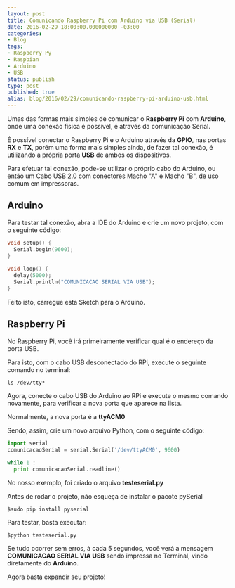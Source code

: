 ```yaml
---
layout: post
title: Comunicando Raspberry Pi com Arduino via USB (Serial)
date: 2016-02-29 18:00:00.000000000 -03:00
categories:
- Blog
tags:
- Raspberry Py
- Raspbian
- Arduino
- USB
status: publish
type: post
published: true
alias: blog/2016/02/29/comunicando-raspberry-pi-arduino-usb.html
---
```


Umas das formas mais simples de comunicar o **Raspberry Pi** com **Arduino**, onde uma conexão física é possível, é através da comunicação Serial.

É possível conectar o Raspberry Pi e o Arduino através da **GPIO**, nas portas **RX** e **TX**, porém uma forma mais simples ainda, de fazer tal conexão, é utilizando a própria porta **USB** de ambos os dispositivos.

Para efetuar tal conexão, pode-se utilizar o próprio cabo do Arduino, ou então um Cabo USB 2.0 com conectores Macho "A" e Macho "B", de uso comum em impressoras.

## Arduino

Para testar tal conexão, abra a IDE do Arduino e crie um novo projeto, com o seguinte código:

~~~ c
void setup() {
  Serial.begin(9600);
}
	
void loop() {
  delay(5000);
  Serial.println("COMUNICACAO SERIAL VIA USB");
}
~~~

Feito isto, carregue esta Sketch para o Arduino.

## Raspberry Pi

No Raspberry Pi, você irá primeiramente verificar qual é o endereço da porta USB.

Para isto, com o cabo USB desconectado do RPi, execute o seguinte comando no terminal:

	ls /dev/tty*

Agora, conecte o cabo USB do Arduino ao RPi e execute o mesmo comando novamente, para verificar a nova porta que aparece na lista.

Normalmente, a nova porta é a **ttyACM0**

Sendo, assim, crie um novo arquivo Python, com o seguinte código:

~~~ python
import serial
comunicacaoSerial = serial.Serial('/dev/ttyACM0', 9600)
	
while 1 :
  print comunicacaoSerial.readline()
~~~

No nosso exemplo, foi criado o arquivo **testeserial.py**

Antes de rodar o projeto, não esqueça de instalar o pacote pySerial

	$sudo pip install pyserial

Para testar, basta executar:

	$python testeserial.py

Se tudo ocorrer sem erros, à cada 5 segundos, você verá a mensagem **COMUNICACAO SERIAL VIA USB** sendo impressa no Terminal, vindo diretamente do **Arduino**.

Agora basta expandir seu projeto!
